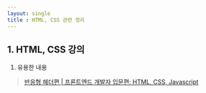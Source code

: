 ```yaml
---
layout: single
title : HTML, CSS 관련 정리
---
```


## 1. HTML, CSS 강의

1. 유용한 내용  
> [반응형 헤더편 | 프론트엔드 개발자 입문편: HTML, CSS, Javascript](https://www.youtube.com/watch?v=X91jsJyZofw&list=PLv2d7VI9OotQ1F92Jp9Ce7ovHEsuRQB3Y&index=16) 


